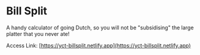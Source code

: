 # Bill Split

A handy calculator of going Dutch, so you will not be "subsidising" the large platter that you never ate!

Access Link: [https://yct-billsplit.netlify.app](https://yct-billsplit.netlify.app)
